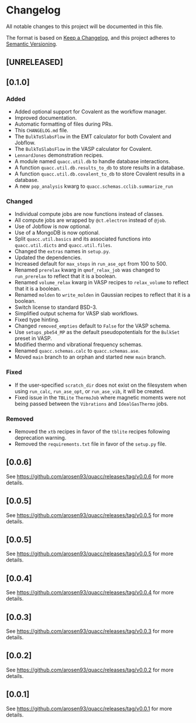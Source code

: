 # Changelog

All notable changes to this project will be documented in this file.

The format is based on [Keep a Changelog](https://keepachangelog.com/en/1.0.0/), and this project adheres to [Semantic Versioning](https://semver.org/spec/v2.0.0.html).

## [UNRELEASED]

## [0.1.0]

### Added

- Added optional support for Covalent as the workflow manager.
- Improved documentation.
- Automatic formatting of files during PRs.
- This `CHANGELOG.md` file.
- The `BulkToSlabsFlow` in the EMT calculator for both Covalent and Jobflow.
- The `BulkToSlabsFlow` in the VASP calculator for Covalent.
- `LennardJones` demonstration recipes.
- A module named `quacc.util.db` to handle database interactions.
- A function `quacc.util.db.results_to_db` to store results in a database.
- A function `quacc.util.db.covalent_to_db` to store Covalent results in a database.
- A new `pop_analysis` kwarg to `quacc.schemas.cclib.summarize_run`

### Changed

- Individual compute jobs are now functions instead of classes.
- All compute jobs are wrapped by `@ct.electron` instead of `@job`.
- Use of Jobflow is now optional.
- Use of a MongoDB is now optional.
- Split `quacc.util.basics` and its associated functions into `quacc.util.dicts` and `quacc.util.files`.
- Changed the `extras` names in `setup.py`.
- Updated the dependencies.
- Increased default for `max_steps` in `run_ase_opt` from 100 to 500.
- Renamed `prerelax` kwarg in `qmof_relax_job` was changed to `run_prerelax` to reflect that it is a boolean.
- Renamed `volume_relax` kwarg in VASP recipes to `relax_volume` to reflect that it is a boolean.
- Renamed `molden` to `write_molden` in Gaussian recipes to reflect that it is a boolean.
- Switch license to standard BSD-3.
- Simplified output schema for VASP slab workflows.
- Fixed type hinting.
- Changed `removed_empties` default to `False` for the VASP schema.
- Use `setups_pbe54_MP` as the default pseudopotentials for the `BulkSet` preset in VASP.
- Modified thermo and vibrational frequency schemas.
- Renamed `quacc.schemas.calc` to `quacc.schemas.ase`.
- Moved `main` branch to an orphan and started new `main` branch.

### Fixed

- If the user-specified `scratch_dir` does not exist on the filesystem when using `run_calc`, `run_ase_opt`, or `run_ase_vib`, it will be created.
- Fixed issue in the `TBLite` `ThermoJob` where magnetic moments were not being passed between the `Vibrations` and `IdealGasThermo` jobs.

### Removed

- Removed the `xtb` recipes in favor of the `tblite` recipes following deprecation warning.
- Removed the `requirements.txt` file in favor of the `setup.py` file.

## [0.0.6]

See https://github.com/arosen93/quacc/releases/tag/v0.0.6 for more details.

## [0.0.5]

See https://github.com/arosen93/quacc/releases/tag/v0.0.5 for more details.

## [0.0.5]

See https://github.com/arosen93/quacc/releases/tag/v0.0.5 for more details.

## [0.0.4]

See https://github.com/arosen93/quacc/releases/tag/v0.0.4 for more details.

## [0.0.3]

See https://github.com/arosen93/quacc/releases/tag/v0.0.3 for more details.

## [0.0.2]

See https://github.com/arosen93/quacc/releases/tag/v0.0.2 for more details.

## [0.0.1]

See https://github.com/arosen93/quacc/releases/tag/v0.0.1 for more details.
